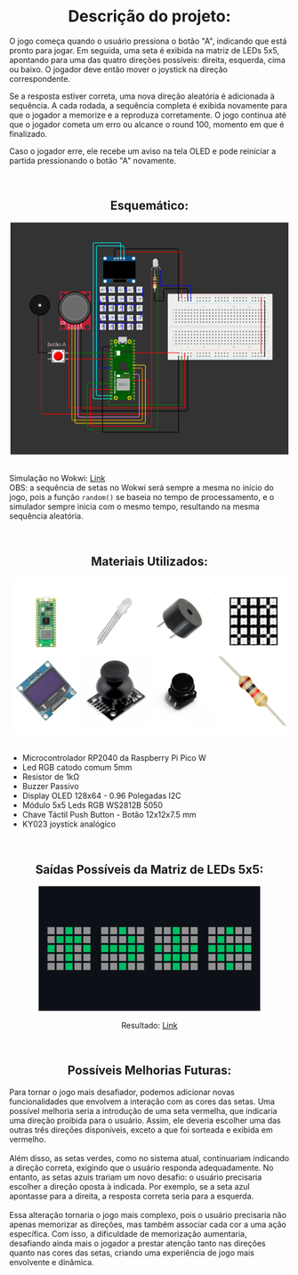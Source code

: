 <div align="center">
  <h1>Descrição do projeto:</h1>
</div>
<p>
  O jogo começa quando o usuário pressiona o botão "A", indicando que está pronto para jogar. Em seguida, uma seta é exibida na matriz de LEDs 5x5, apontando para uma das quatro direções possíveis: direita, esquerda, cima ou baixo. O jogador deve então mover o joystick na direção correspondente.

Se a resposta estiver correta, uma nova direção aleatória é adicionada à sequência. A cada rodada, a sequência completa é exibida novamente para que o jogador a memorize e a reproduza corretamente. O jogo continua até que o jogador cometa um erro ou alcance o round 100, momento em que é finalizado.

Caso o jogador erre, ele recebe um aviso na tela OLED e pode reiniciar a partida pressionando o botão "A" novamente.
</p> 

<br>
<div align="center">
  <h2>Esquemático:</h2>
  <img src="images/wokwi.png" alt="Esquemático" width="500">
</div>
<br>
<p>
  Simulação no Wokwi: <a href="https://wokwi.com/projects/421294906683841537" target="_blank">Link</a>
  <br>
  OBS: a sequência de setas no Wokwi será sempre a mesma no início do jogo, pois a função <code>random()</code> se baseia no tempo de processamento, e o simulador sempre inicia com o mesmo tempo, resultando na mesma sequência aleatória.
</p>

<br>
<div align="center">
  <h2>Materiais Utilizados:</h2>
  <img src="images/materiais.png" alt="materias" width="500">  
</div>
<br>
<ul>
  <li>
    Microcontrolador RP2040 da Raspberry Pi Pico W
  </li>
  <li>
    Led RGB catodo comum 5mm
  </li>
  <li>
    Resistor de 1kΩ
  </li>
  <li>
    Buzzer Passivo
  </li>
  <li>
    Display OLED 128x64 - 0.96 Polegadas I2C
  </li>
  <li>
     Módulo 5x5 Leds RGB WS2812B 5050
  </li>
  <li>
    Chave Táctil Push Button - Botão 12x12x7.5 mm
  </li>
  <li>
    KY023 joystick analógico
  </li>
</ul>

<br>
<div align="center">
  <h2>Saídas Possíveis da Matriz de LEDs 5x5:</h2>
  <img src="images/matriz-saida.png" alt="saidas-possiveis" width="400">  
  <br>
  <p>
    Resultado: <a href="https://youtu.be/dfpexcmeDMQ?feature=shared" target="_blank">Link</a>
  </p>
</div>



<br>
<div align="center">
  <h2>Possíveis Melhorias Futuras:</h2>
  
</div>
Para tornar o jogo mais desafiador, podemos adicionar novas funcionalidades que envolvem a interação com as cores das setas. Uma possível melhoria seria a introdução de uma seta vermelha, que indicaria uma direção proibida para o usuário. Assim, ele deveria escolher uma das outras três direções disponíveis, exceto a que foi sorteada e exibida em vermelho.
<br><br>
Além disso, as setas verdes, como no sistema atual, continuariam indicando a direção correta, exigindo que o usuário responda adequadamente. No entanto, as setas azuis trariam um novo desafio: o usuário precisaria escolher a direção oposta à indicada. Por exemplo, se a seta azul apontasse para a direita, a resposta correta seria para a esquerda.
<br><br>
Essa alteração tornaria o jogo mais complexo, pois o usuário precisaria não apenas memorizar as direções, mas também associar cada cor a uma ação específica. Com isso, a dificuldade de memorização aumentaria, desafiando ainda mais o jogador a prestar atenção tanto nas direções quanto nas cores das setas, criando uma experiência de jogo mais envolvente e dinâmica.
